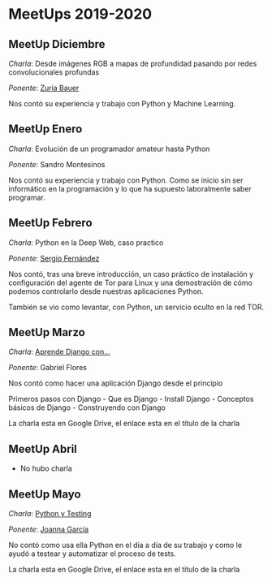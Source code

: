 # MeetUps 2019-2020

## MeetUp Diciembre

_Charla_: Desde imágenes RGB a mapas de profundidad pasando por redes convolucionales profundas

_Ponente_: [Zuria Bauer](https://twitter.com/zuriich92)

Nos contó su experiencia y trabajo con Python y Machine Learning.

## MeetUp Enero

_Charla_: Evolución de un programador amateur hasta Python

_Ponente_: Sandro Montesinos

Nos contó su experiencia y trabajo con Python. Como se inicio sin ser
informático en la programación y lo que ha supuesto laboralmente saber
programar.

## MeetUp Febrero

_Charla_:
Python en la Deep Web, caso practico

_Ponente_: [Sergio Fernández](mailto:serfer2@gmail.com)

Nos contó, tras una breve introducción, un caso práctico de instalación y
configuración del agente de Tor para Linux y una demostración de cómo podemos
controlarlo desde nuestras aplicaciones Python.

También se vio como levantar, con Python, un servicio oculto en la red TOR.

## MeetUp Marzo

_Charla_:
[Aprende Django con...](https://goo.gl/QEqJ4W)

_Ponente_: Gabriel Flores

Nos contó como hacer una aplicación Django desde el principio

Primeros pasos con Django
    - Que es Django
    - Install Django
    - Conceptos básicos de Django
    - Construyendo con Django

La charla esta en Google Drive, el enlace esta en el título de la charla

## MeetUp Abril

- No hubo charla

## MeetUp Mayo

_Charla_: [Python y Testing](https://drive.google.com/file/d/1tep1wtwG_nfxQ6SYD83FKIR7pe2nkKrg/view)

_Ponente_: [Joanna García](www.linkedin.com/in/joannagarcia/)

No contó como usa ella Python en el día a día de su trabajo y como le ayudó a testear y automatizar el proceso de tests.

La charla esta en Google Drive, el enlace esta en el título de la charla